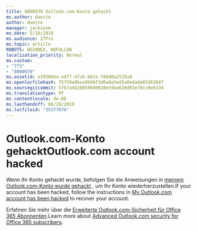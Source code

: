 ```yaml
---
title: 8000039 Outlook.com-Konto gehackt
ms.author: daeite
author: daeite
manager: jackiesm
ms.date: 5/16/2018
ms.audience: ITPro
ms.topic: article
ROBOTS: NOINDEX, NOFOLLOW
localization_priority: Normal
ms.custom:
- "773"
- "8000039"
ms.assetid: e1930bba-edf7-47cb-b81e-f60d8a2535a8
ms.openlocfilehash: f5759e8baa9b94f3d6a0a5ed5a0e4ada65d63607
ms.sourcegitcommit: 5fb7a4b28859690020efdea630d03e70cc0e6334
ms.translationtype: MT
ms.contentlocale: de-DE
ms.lasthandoff: 06/28/2019
ms.locfileid: "35377876"
---
```

# <a name="outlookcom-account-hacked"></a><span data-ttu-id="3d113-102">Outlook.com-Konto gehackt</span><span class="sxs-lookup"><span data-stu-id="3d113-102">Outlook.com account hacked</span></span>

<span data-ttu-id="3d113-103">Wenn Ihr Konto gehackt wurde, befolgen Sie die Anweisungen in [meinem Outlook.com-Konto wurde gehackt](https://go.microsoft.com/fwlink/p/?linkid=874366) , um Ihr Konto wiederherzustellen.</span><span class="sxs-lookup"><span data-stu-id="3d113-103">If your account has been hacked, follow the instructions in [My Outlook.com account has been hacked](https://go.microsoft.com/fwlink/p/?linkid=874366) to recover your account.</span></span>
  
<span data-ttu-id="3d113-104">Erfahren Sie mehr über die [Erweiterte Outlook.com-Sicherheit für Office 365 Abonnenten](https://go.microsoft.com/fwlink/p/?linkid=874368).</span><span class="sxs-lookup"><span data-stu-id="3d113-104">Learn more about [Advanced Outlook.com security for Office 365 subscribers](https://go.microsoft.com/fwlink/p/?linkid=874368).</span></span>
  